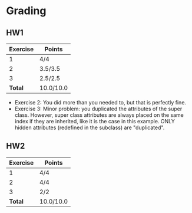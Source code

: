 # Grading

## HW1

| Exercise  | Points    |
|-----------|-----------|
| 1         | 4/4       |
| 2         | 3.5/3.5   |
| 3         | 2.5/2.5   |
| **Total** | 10.0/10.0 |

- Exercise 2: You did more than you needed to, but that is perfectly fine.
- Exercise 3: Minor problem: you duplicated the attributes of the super class. However, super class attributes are always placed on the same index if they are inherited, like it is the case in this example. ONLY hidden attributes (redefined in the subclass) are "duplicated".


## HW2

| Exercise  | Points    |
|-----------|-----------|
| 1         | 4/4       |
| 2         | 4/4       |
| 3         | 2/2       |
| **Total** | 10.0/10.0 |

